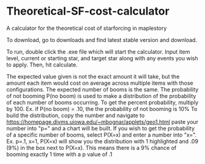 # Theoretical-SF-cost-calculator
A calculator for the theoretical cost of starforcing in maplestory

To download, go to downloads and find latest stable version and download.

To run, double click the .exe file which will start the calculator. Input item level, current or starting star, and target star along with any events you wish to apply. Then, hit calculate.

The expected value given is not the exact amount it will take, but the amount each item would cost on average across multiple items with those configurations.
The expected number of booms is the same.
The probability of not booming P(no boom) is used to make a distribution of the probability of each number of booms occurring. 
    To get the percent probability, multiply by 100. Ex. if P(no boom) = .10, the the probability of not booming is 10%
    To build the distribution, copy the number and navigate to https://homepage.divms.uiowa.edu/~mbognar/applets/geo1.html paste your number into "p=" and a chart will be built. If you wish to get the probability of a specific number of booms, select P(X=x) and enter a number into "x=". Ex. p=.1, x=1, P(X=x) will show you the distribution with 1 highlighted and .09 (9%) in the box next to P(X=x). This means there is a 9% chance of booming exactly 1 time with a p value of .1